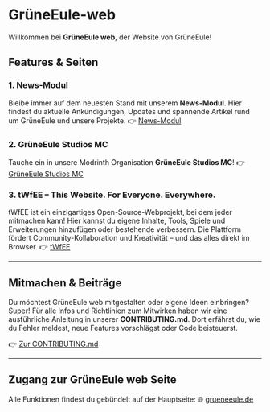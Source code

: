 # GrüneEule-web

Willkommen bei **GrüneEule web**, der Website von GrüneEule!

## Features & Seiten

### 1. News-Modul

Bleibe immer auf dem neuesten Stand mit unserem **News-Modul**. Hier findest du aktuelle Ankündigungen, Updates und spannende Artikel rund um GrüneEule und unsere Projekte.
👉 [News-Modul](https://grueneeule.de/news/news.html)

### 2. GrüneEule Studios MC

Tauche ein in unsere Modrinth Organisation **GrüneEule Studios MC**!
👉 [GrüneEule Studios MC](https://grueneeule.de/ge-studios/mc)

### 3. tWfEE – This Website. For Everyone. Everywhere.

tWfEE ist ein einzigartiges Open-Source-Webprojekt, bei dem jeder mitmachen kann!
Hier kannst du eigene Inhalte, Tools, Spiele und Erweiterungen hinzufügen oder bestehende verbessern. Die Plattform fördert Community-Kollaboration und Kreativität – und das alles direkt im Browser.
👉 [tWfEE](https://grueneeule.de/wee)

---

## Mitmachen & Beiträge

Du möchtest GrüneEule web mitgestalten oder eigene Ideen einbringen? Super! Für alle Infos und Richtlinien zum Mitwirken haben wir eine ausführliche Anleitung in unserer **CONTRIBUTING.md**. Dort erfährst du, wie du Fehler meldest, neue Features vorschlägst oder Code beisteuerst.

👉 [Zur CONTRIBUTING.md](/CONTRIBUTING.md)

---

## Zugang zur GrüneEule web Seite

Alle Funktionen findest du gebündelt auf der Hauptseite:
🌐 [grueneeule.de](https://grueneeule.de)
